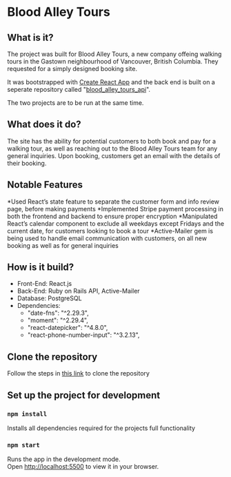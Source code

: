 # Blood Alley Tours

## What is it?

The project was built for Blood Alley Tours, a new company offeing walking tours in the Gastown neighbourhood of Vancouver, British Columbia. They requested for a simply designed booking site.

It was bootstrapped with [Create React App](https://github.com/facebook/create-react-app) and the back end is built on a seperate repository called "[blood_alley_tours_api](https://github.com/ryo-soren/blood_alley_tours_api)". 

The two projects are to be run at the same time.

## What does it do?

The site has the ability for potential customers to both book and pay for a walking tour, as well as reaching out to the Blood Alley Tours team for any general inquiries. Upon booking, customers get an email with the details of their booking.

## Notable Features

*Used React’s state feature to separate the customer form and info review page, before making payments 
*Implemented Stripe payment processing in both the frontend and backend to ensure proper encryption 
*Manipulated React’s calendar component to exclude all weekdays except Fridays and the current date, for customers looking to book a tour
*Active-Mailer gem is being used to handle email communication with customers, on all new booking as well as for general inquiries

## How is it build?

* Front-End: React.js
* Back-End: Ruby on Rails API, Active-Mailer
* Database: PostgreSQL
* Dependencies:
  * "date-fns": "^2.29.3",
  * "moment": "^2.29.4",
  * "react-datepicker": "^4.8.0",
  * "react-phone-number-input": "^3.2.13",

## Clone the repository

Follow the steps in [this link](https://docs.github.com/en/repositories/creating-and-managing-repositories/cloning-a-repository) to clone the repository

## Set up the project for development

### `npm install`

Installs all dependencies required for the projects full functionality

### `npm start`

Runs the app in the development mode.\
Open [http://localhost:5500](http://localhost:5500) to view it in your browser.